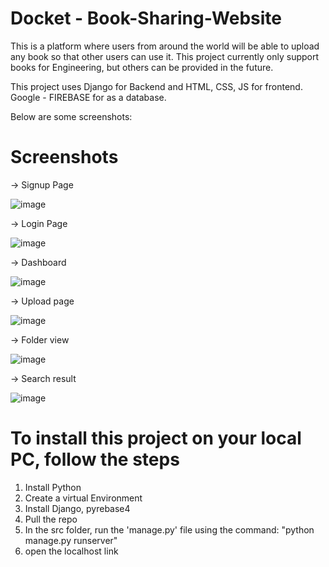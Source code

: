 



# Docket - Book-Sharing-Website

This is a platform where users from around the world will be able to upload any book so that other users can use it.
This project currently only support books for Engineering, but others can be provided in the future.

This project uses Django for Backend and HTML, CSS, JS for frontend.
Google - FIREBASE for as a database.

Below are some screenshots:
# Screenshots
-> Signup Page

![image](https://user-images.githubusercontent.com/56110278/121766400-2c4d3d80-cb6f-11eb-98fe-43e1526058b8.png)

-> Login Page

![image](https://user-images.githubusercontent.com/56110278/121766427-50a91a00-cb6f-11eb-9441-9d896050d375.png)

-> Dashboard

![image](https://user-images.githubusercontent.com/56110278/121766438-60286300-cb6f-11eb-884e-0c385ad59223.png)

-> Upload page

![image](https://user-images.githubusercontent.com/56110278/121766444-6b7b8e80-cb6f-11eb-9981-0f0903172f1c.png)

-> Folder view

![image](https://user-images.githubusercontent.com/56110278/121766456-7cc49b00-cb6f-11eb-82cf-fc1cf79b143b.png)

-> Search result

![image](https://user-images.githubusercontent.com/56110278/121766481-9bc32d00-cb6f-11eb-8f3a-b8f03e827131.png)


# To install this project on your local PC, follow the steps
1) Install Python
2) Create a virtual Environment
3) Install Django, pyrebase4
4) Pull the repo
5) In the src folder, run the 'manage.py' file using the command: "python manage.py runserver"
6) open the localhost link
